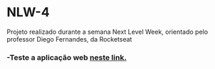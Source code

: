 # NLW-4
Projeto realizado durante a semana Next Level Week, orientado pelo professor Diego Fernandes, da Rocketseat

### -Teste a aplicação web <a href="https://breathin.vercel.app/">neste link. </a>
